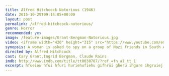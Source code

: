 ```yaml
---
title: Alfred Hitchcock Notorious (1946)
date: 2015-10-29T09:14:05+00:00
layout: post
permalink: /alfred-hitchcock-notorious/
genre: Horror
recommended: yes
image: /feature-images/Grant-Bergman-Notorious.jpg
video: <iframe width="420" height="315" src="https://www.youtube.com/embed/FrXM7dC9PoQ?rel=0&amp;showinfo=0" frameborder="0" allowfullscreen></iframe>
synopsis: A woman is asked to spy on a group of Nazi friends in South America. How far will she have to go to ingratiate herself with them?
directed by: Alfred Hitchcock
cast: Cary Grant,Ingrid Bergman, Claude Rains
imdb: http://www.imdb.com/title/tt0038787/?ref_=fn_al_tt_1
excerpt: hfueiow hfui hfuri huriehufiehu gifhrui gheru ihgure ihgruiej
---
```



